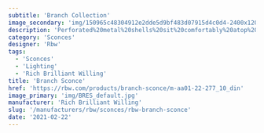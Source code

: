 ```yaml
---
subtitle: 'Branch Collection'
image_secondary: 'img/150965c48304912e2dde5d9bf483d07915d4c0d4-2400x1200.png'
description: 'Perforated%20metal%20shells%20sit%20comfortably%20atop%20diffuser%20lenses%2C%20in%20this%20family%20of%20lights.%20This%20fixture%20is%20available%20in%20a%20variety%20of%20warm%20anodized%20finishes%20and%20warm%20color%20temperatures%2C%20adding%20atmosphere%20to%20any%20space.'
category: 'Sconces'
designer: 'Rbw'
tags:
  - 'Sconces'
  - 'Lighting'
  - 'Rich Brilliant Willing'
title: 'Branch Sconce'
href: 'https://rbw.com/products/branch-sconce/m-aa01-22-277_10_din'
image_primary: 'img/BRES_default.jpg'
manufacturer: 'Rich Brilliant Willing'
slug: '/manufacturers/rbw/sconces/rbw-branch-sconce'
date: '2021-02-22'
---
```

